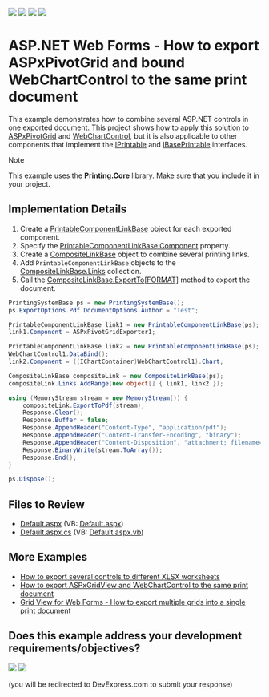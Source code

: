<!-- default badges list -->
![](https://img.shields.io/endpoint?url=https://codecentral.devexpress.com/api/v1/VersionRange/128566537/24.2.1%2B)
[![](https://img.shields.io/badge/Open_in_DevExpress_Support_Center-FF7200?style=flat-square&logo=DevExpress&logoColor=white)](https://supportcenter.devexpress.com/ticket/details/E1164)
[![](https://img.shields.io/badge/📖_How_to_use_DevExpress_Examples-e9f6fc?style=flat-square)](https://docs.devexpress.com/GeneralInformation/403183)
[![](https://img.shields.io/badge/💬_Leave_Feedback-feecdd?style=flat-square)](#does-this-example-address-your-development-requirementsobjectives)
<!-- default badges end -->

# ASP.NET Web Forms - How to export ASPxPivotGrid and bound WebChartControl to the same print document

This example demonstrates how to combine several ASP.NET controls in one exported document. This project shows how to apply this solution to [ASPxPivotGrid](https://docs.devexpress.com/AspNet/DevExpress.Web.ASPxPivotGrid.ASPxPivotGrid) and [WebChartControl](https://docs.devexpress.com/AspNet/DevExpress.XtraCharts.Web.WebChartControl), but it is also applicable to other components that implement the [IPrintable](https://docs.devexpress.com/WindowsForms/DevExpress.XtraPrinting.IPrintable) and [IBasePrintable](https://docs.devexpress.com/CoreLibraries/DevExpress.XtraPrinting.IBasePrintable) interfaces.
> [!NOTE]
> This example uses the **Printing.Core** library. Make sure that you include it in your project.

## Implementation Details

1. Create a [PrintableComponentLinkBase](https://docs.devexpress.com/CoreLibraries/DevExpress.XtraPrintingLinks.PrintableComponentLinkBase) object for each exported component.
2. Specify the [PrintableComponentLinkBase.Component](https://docs.devexpress.com/CoreLibraries/DevExpress.XtraPrintingLinks.PrintableComponentLinkBase.Component) property. 
3. Create a [CompositeLinkBase](https://docs.devexpress.com/CoreLibraries/DevExpress.XtraPrintingLinks.CompositeLinkBase) object to combine several printing links.
4. Add `PrintableComponentLinkBase` objects to the [CompositeLinkBase.Links](https://docs.devexpress.com/CoreLibraries/DevExpress.XtraPrintingLinks.CompositeLinkBase.Links) collection. 
5. Call the [CompositeLinkBase.ExportTo[FORMAT]](https://docs.devexpress.com/CoreLibraries/devexpress.xtraprinting.linkbase.exporttodocx.overloads) method to export the document.

```csharp
PrintingSystemBase ps = new PrintingSystemBase();
ps.ExportOptions.Pdf.DocumentOptions.Author = "Test";

PrintableComponentLinkBase link1 = new PrintableComponentLinkBase(ps);
link1.Component = ASPxPivotGridExporter1;

PrintableComponentLinkBase link2 = new PrintableComponentLinkBase(ps);
WebChartControl1.DataBind();
link2.Component = ((IChartContainer)WebChartControl1).Chart;

CompositeLinkBase compositeLink = new CompositeLinkBase(ps);
compositeLink.Links.AddRange(new object[] { link1, link2 });

using (MemoryStream stream = new MemoryStream()) {
    compositeLink.ExportToPdf(stream);
    Response.Clear();
    Response.Buffer = false;
    Response.AppendHeader("Content-Type", "application/pdf");
    Response.AppendHeader("Content-Transfer-Encoding", "binary");
    Response.AppendHeader("Content-Disposition", "attachment; filename=test.pdf");
    Response.BinaryWrite(stream.ToArray());
    Response.End();
}

ps.Dispose();
```

## Files to Review

* [Default.aspx](./CS/Default.aspx) (VB: [Default.aspx](./VB/Default.aspx))
* [Default.aspx.cs](./CS/Default.aspx.cs) (VB: [Default.aspx.vb](./VB/Default.aspx.vb))

## More Examples

* [How to export several controls to different XLSX worksheets](https://github.com/DevExpress-Examples/asp-net-web-forms-export-several-controls-to-different-sheets)
* [How to export ASPxGridView and WebChartControl to the same print document](https://github.com/DevExpress-Examples/asp-net-web-forms-export-grid-and-chart-in-one-document)
* [Grid View for Web Forms - How to export multiple grids into a single print document](https://github.com/DevExpress-Examples/asp-net-web-forms-grid-export-two-grids-in-one-document)
<!-- feedback -->
## Does this example address your development requirements/objectives?

[<img src="https://www.devexpress.com/support/examples/i/yes-button.svg"/>](https://www.devexpress.com/support/examples/survey.xml?utm_source=github&utm_campaign=asp-net-web-forms-export-pivot-grid-and-chart-in-one-document&~~~was_helpful=yes) [<img src="https://www.devexpress.com/support/examples/i/no-button.svg"/>](https://www.devexpress.com/support/examples/survey.xml?utm_source=github&utm_campaign=asp-net-web-forms-export-pivot-grid-and-chart-in-one-document&~~~was_helpful=no)

(you will be redirected to DevExpress.com to submit your response)
<!-- feedback end -->
